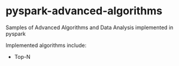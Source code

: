 # pyspark-advanced-algorithms
Samples of Advanced Algorithms and Data Analysis implemented in pyspark

Implemented algorithms include:

* Top-N

